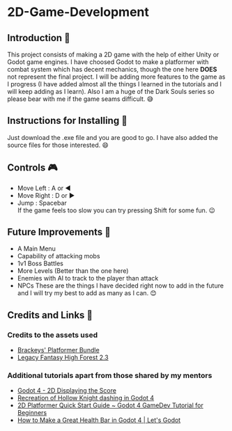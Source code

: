 # 2D-Game-Development

## Introduction 👋
This project consists of making a 2D game with the help of either Unity or Godot game engines. I have choosed Godot to make a platformer with combat system which has decent mechanics, though the one here **DOES** not represent the final project. I will be adding more features to the game as I progress (I have added almost all the things I learned in the tutorials and I will keep adding as I learn). Also I am a huge of the Dark Souls series so please bear with me if the game seams difficult. 😅

## Instructions for Installing 🔧
Just download the .exe file and you are good to go.
I have also added the source files for those interested. 😄

## Controls 🎮
- Move Left : A or ◀️
- Move Right : D or ▶️
- Jump : Spacebar  
If the game feels too slow you can try pressing Shift for some fun. 😉

## Future Improvements 🚀
* A Main Menu
* Capability of attacking mobs
* 1v1 Boss Battles
* More Levels (Better than the one here)
* Enemies with AI to track to the player than attack
* NPCs
These are the things I have decided right now to add in the future and I will try my best to add as many as I can. 😊

## Credits and Links 🔗
### Credits to the assets used
- [Brackeys' Platformer Bundle](https://brackeysgames.itch.io/brackeys-platformer-bundle)
- [Legacy Fantasy High Forest 2.3](https://anokolisa.itch.io/sidescroller-pixelart-sprites-asset-pack-forest-16x16)

### Additional tutorials apart from those shared by my mentors
- [Godot 4 - 2D Displaying the Score](https://www.youtube.com/watch?v=UcOacSsCWMA)
- [Recreation of Hollow Knight dashing in Godot 4](https://www.youtube.com/watch?v=McIM6Brq7aU)
- [2D Platformer Quick Start Guide ~ Godot 4 GameDev Tutorial for Beginners](https://www.youtube.com/watch?v=43c-Sm5GMbc)
- [How to Make a Great Health Bar in Godot 4 | Let's Godot](https://www.youtube.com/watch?v=f90ieBOoIYQ&t=419s)
